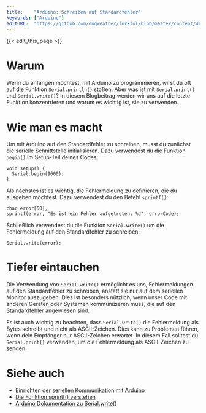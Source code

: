 ```yaml
---
title:    "Arduino: Schreiben auf Standardfehler"
keywords: ["Arduino"]
editURL:  "https://github.com/dogweather/forkful/blob/master/content/de/arduino/writing-to-standard-error.md"
---
```


{{< edit_this_page >}}

# Warum 

Wenn du anfangen möchtest, mit Arduino zu programmieren, wirst du oft auf die Funktion `Serial.println()` stoßen. Aber was ist mit `Serial.print()` und `Serial.write()`? In diesem Blogbeitrag werden wir uns auf die letzte Funktion konzentrieren und warum es wichtig ist, sie zu verwenden.

# Wie man es macht

Um mit Arduino auf den Standardfehler zu schreiben, musst du zunächst die serielle Schnittstelle initialisieren. Dazu verwendest du die Funktion `begin()` im Setup-Teil deines Codes:

```Arduino
void setup() {
  Serial.begin(9600);
}
```

Als nächstes ist es wichtig, die Fehlermeldung zu definieren, die du ausgeben möchtest. Dazu verwendest du den Befehl `sprintf()`:

```Arduino
char error[50];
sprintf(error, "Es ist ein Fehler aufgetreten: %d", errorCode);
```

Schließlich verwendest du die Funktion `Serial.write()` um die Fehlermeldung auf den Standardfehler zu schreiben:

```Arduino
Serial.write(error);
```

# Tiefer eintauchen

Die Verwendung von `Serial.write()` ermöglicht es uns, Fehlermeldungen auf den Standardfehler zu schreiben, anstatt sie nur auf dem seriellen Monitor auszugeben. Dies ist besonders nützlich, wenn unser Code mit anderen Geräten oder Systemen kommunizieren muss, die auf den Standardfehler angewiesen sind.

Es ist auch wichtig zu beachten, dass `Serial.write()` die Fehlermeldung als Bytes schreibt und nicht als ASCII-Zeichen. Dies kann zu Problemen führen, wenn dein Empfänger nur ASCII-Zeichen erwartet. In diesem Fall solltest du `Serial.print()` verwenden, um die Fehlermeldung als ASCII-Zeichen zu senden.

# Siehe auch

- [Einrichten der seriellen Kommunikation mit Arduino](https://www.dr-duino.com/serielle-kommunikation-mit-arduino-einrichten)
- [Die Funktion sprintf() verstehen](https://codybonney.com/understanding-sprintf/)
- [Arduino Dokumentation zu Serial.write()](https://www.arduino.cc/reference/en/language/functions/communication/serial/write/)